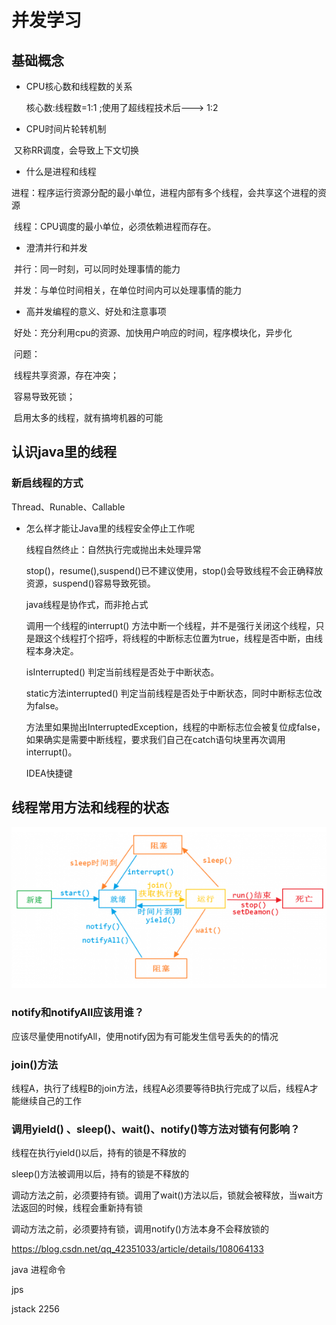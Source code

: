 # 并发学习

## 基础概念

- CPU核心数和线程数的关系

  核心数:线程数=1:1  ;使用了超线程技术后---> 1:2

- CPU时间片轮转机制

​       又称RR调度，会导致上下文切换

- 什么是进程和线程

​       进程：程序运行资源分配的最小单位，进程内部有多个线程，会共享这个进程的资源

​       线程：CPU调度的最小单位，必须依赖进程而存在。

- 澄清并行和并发

​        并行：同一时刻，可以同时处理事情的能力

​        并发：与单位时间相关，在单位时间内可以处理事情的能力

- 高并发编程的意义、好处和注意事项

​       好处：充分利用cpu的资源、加快用户响应的时间，程序模块化，异步化

​      问题：

​               线程共享资源，存在冲突；

​              容易导致死锁；

​               启用太多的线程，就有搞垮机器的可能

## 认识java里的线程

### 新启线程的方式

Thread、Runable、Callable

- 怎么样才能让Java里的线程安全停止工作呢

  线程自然终止：自然执行完或抛出未处理异常

  stop()，resume(),suspend()已不建议使用，stop()会导致线程不会正确释放资源，suspend()容易导致死锁。

  java线程是协作式，而非抢占式

  调用一个线程的interrupt() 方法中断一个线程，并不是强行关闭这个线程，只是跟这个线程打个招呼，将线程的中断标志位置为true，线程是否中断，由线程本身决定。

  isInterrupted() 判定当前线程是否处于中断状态。

  static方法interrupted() 判定当前线程是否处于中断状态，同时中断标志位改为false。

  方法里如果抛出InterruptedException，线程的中断标志位会被复位成false，如果确实是需要中断线程，要求我们自己在catch语句块里再次调用interrupt()。

  IDEA快捷键



## 线程常用方法和线程的状态

![](javabase\juc01.png)

### notify和notifyAll应该用谁？

应该尽量使用notifyAll，使用notify因为有可能发生信号丢失的的情况

### join()方法

线程A，执行了线程B的join方法，线程A必须要等待B执行完成了以后，线程A才能继续自己的工作

### 调用yield() 、sleep()、wait()、notify()等方法对锁有何影响？ 

线程在执行yield()以后，持有的锁是不释放的

sleep()方法被调用以后，持有的锁是不释放的

调动方法之前，必须要持有锁。调用了wait()方法以后，锁就会被释放，当wait方法返回的时候，线程会重新持有锁

调动方法之前，必须要持有锁，调用notify()方法本身不会释放锁的



https://blog.csdn.net/qq_42351033/article/details/108064133

java 进程命令

jps

jstack 2256

